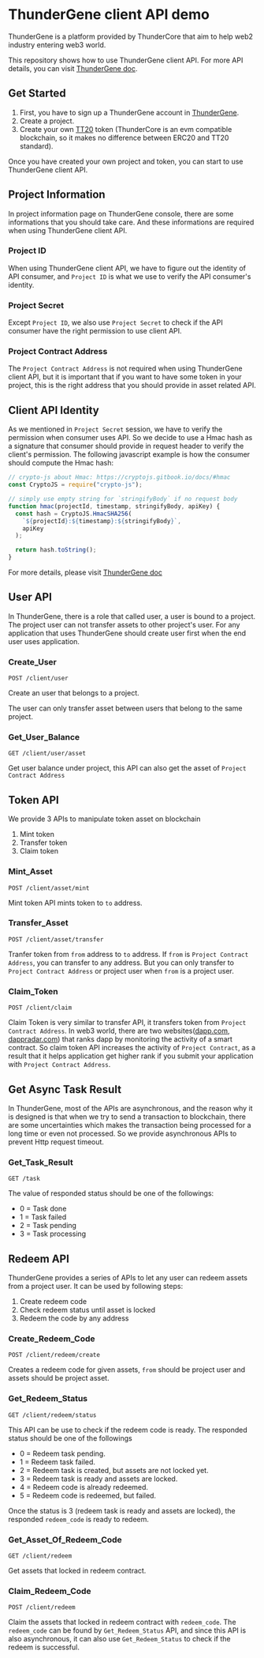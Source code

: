 # ThunderGene client API demo

ThunderGene is a platform provided by ThunderCore that aim to help web2 industry entering web3 world.

This repository shows how to use ThunderGene client API. For more API details, you can visit [ThunderGene doc](https://thundergene.platform.dev.tt-eng.com/docs/#overview).

## Get Started

1. First, you have to sign up a ThunderGene account in [ThunderGene](https://thundergene.platform.dev.tt-eng.com/#/login).
2. Create a project.
3. Create your own [TT20](https://eips.ethereum.org/EIPS/eip-20) token (ThunderCore is an evm compatible blockchain, so it makes no difference between ERC20 and TT20 standard).

Once you have created your own project and token, you can start to use ThunderGene client API.

## Project Information

In project information page on ThunderGene console, there are some informations that you should take care. And these informations are required when using ThunderGene client API.

### Project ID

When using ThunderGene client API, we have to figure out the identity of API consumer, and `Project ID` is what we use to verify the API consumer's identity.

### Project Secret

Except `Project ID`, we also use `Project Secret` to check if the API consumer have the right permission to use client API.

### Project Contract Address

The `Project Contract Address` is not required when using ThunderGene client API, but it is important that if you want to have some token in your project, this is the right address that you should provide in asset related API.

## Client API Identity

As we mentioned in `Project Secret` session, we have to verify the permission when consumer uses API. So we decide to use a Hmac hash as a signature that consumer should provide in request header to verify the client's permission. The following javascript example is how the consumer should compute the Hmac hash:

```js
// crypto-js about Hmac: https://cryptojs.gitbook.io/docs/#hmac
const CryptoJS = require("crypto-js");

// simply use empty string for `stringifyBody` if no request body
function hmac(projectId, timestamp, stringifyBody, apiKey) {
  const hash = CryptoJS.HmacSHA256(
    `${projectId}:${timestamp}:${stringifyBody}`,
    apiKey
  );

  return hash.toString();
}
```

For more details, please visit [ThunderGene doc](https://thundergene.platform.dev.tt-eng.com/docs/#authentication)

## User API

In ThunderGene, there is a role that called user, a user is bound to a project. The project user can not transfer assets to other project's user. For any application that uses ThunderGene should create user first when the end user uses application.

### Create_User

`POST /client/user`

Create an user that belongs to a project.

The user can only transfer asset between users that belong to the same project.

### Get_User_Balance

`GET /client/user/asset`

Get user balance under project, this API can also get the asset of `Project Contract Address`

## Token API

We provide 3 APIs to manipulate token asset on blockchain

1. Mint token
2. Transfer token
3. Claim token

### Mint_Asset

`POST /client/asset/mint`

Mint token API mints token to `to` address.

### Transfer_Asset

`POST /client/asset/transfer`

Tranfer token from `from` address to `to` address. If `from` is `Project Contract Address`, you can transfer to any address. But you can only transfer to `Project Contract Address` or project user when `from` is a project user.

### Claim_Token

`POST /client/claim`

Claim Token is very similar to transfer API, it transfers token from `Project Contract Address`. In web3 world, there are two websites([dapp.com](https://www.dapp.com/), [dappradar.com](https://dappradar.com/)) that ranks dapp by monitoring the activity of a smart contract. So claim token API increases the activity of `Project Contract`, as a result that it helps application get higher rank if you submit your application with `Project Contract Address`.

## Get Async Task Result

In ThunderGene, most of the APIs are asynchronous, and the reason why it is designed is that when we try to send a transaction to blockchain, there are some uncertainties which makes the transaction being processed for a long time or even not processed. So we provide asynchronous APIs to prevent Http request timeout.

### Get_Task_Result

`GET /task`

The value of responded status should be one of the followings:

- 0 = Task done
- 1 = Task failed
- 2 = Task pending
- 3 = Task processing

## Redeem API

ThunderGene provides a series of APIs to let any user can redeem assets from a project user. It can be used by following steps:

1. Create redeem code
2. Check redeem status until asset is locked
3. Redeem the code by any address

### Create_Redeem_Code

`POST /client/redeem/create`

Creates a redeem code for given assets, `from` should be project user and assets should be project asset.

### Get_Redeem_Status

`GET /client/redeem/status`

This API can be use to check if the redeem code is ready. The responded status should be one of the followings

- 0 = Redeem task pending.
- 1 = Redeem task failed.
- 2 = Redeem task is created, but assets are not locked yet.
- 3 = Redeem task is ready and assets are locked.
- 4 = Redeem code is already redeemed.
- 5 = Redeem code is redeemed, but failed.

Once the status is 3 (redeem task is ready and assets are locked), the responded `redeem_code` is ready to redeem.

### Get_Asset_Of_Redeem_Code

`GET /client/redeem`

Get assets that locked in redeem contract.

### Claim_Redeem_Code

`POST /client/redeem`

Claim the assets that locked in redeem contract with `redeem_code`. The `redeem_code` can be found by `Get_Redeem_Status` API, and since this API is also asynchronous, it can also use `Get_Redeem_Status` to check if the redeem is successful.
